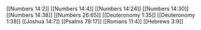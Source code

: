 [[Numbers 14:2]]
[[Numbers 14:4]]
[[Numbers 14:24]]
[[Numbers 14:30]]
[[Numbers 14:38]]
[[Numbers 26:65]]
[[Deuteronomy 1:35]]
[[Deuteronomy 1:38]]
[[Joshua 14:7]]
[[Psalms 78:17]]
[[Romans 11:4]]
[[Hebrews 3:9]]
